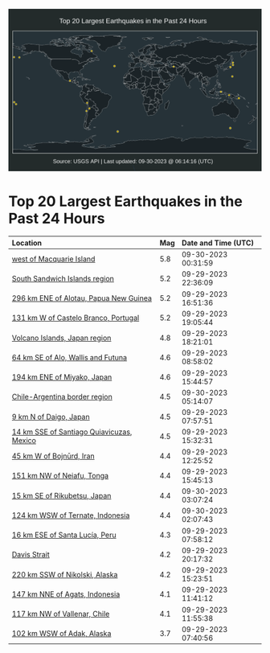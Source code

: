 ![Map](./map.png)

# Top 20 Largest Earthquakes in the Past 24 Hours

| Location | Mag | Date and Time (UTC) |
|:---|:---|:---|
| [west of Macquarie Island](https://earthquake.usgs.gov/earthquakes/eventpage/us6000lbtu) | 5.8 | 09-30-2023 00:31:59 |
| [South Sandwich Islands region](https://earthquake.usgs.gov/earthquakes/eventpage/us6000lbte) | 5.2 | 09-29-2023 22:36:09 |
| [296 km ENE of Alotau, Papua New Guinea](https://earthquake.usgs.gov/earthquakes/eventpage/us6000lbr4) | 5.2 | 09-29-2023 16:51:36 |
| [131 km W of Castelo Branco, Portugal](https://earthquake.usgs.gov/earthquakes/eventpage/us6000lbs5) | 5.2 | 09-29-2023 19:05:44 |
| [Volcano Islands, Japan region](https://earthquake.usgs.gov/earthquakes/eventpage/us6000lbrs) | 4.8 | 09-29-2023 18:21:01 |
| [64 km SE of Alo, Wallis and Futuna](https://earthquake.usgs.gov/earthquakes/eventpage/us6000lbmw) | 4.6 | 09-29-2023 08:58:02 |
| [194 km ENE of Miyako, Japan](https://earthquake.usgs.gov/earthquakes/eventpage/us6000lbqr) | 4.6 | 09-29-2023 15:44:57 |
| [Chile-Argentina border region](https://earthquake.usgs.gov/earthquakes/eventpage/us6000lbvb) | 4.5 | 09-30-2023 05:14:07 |
| [9 km N of Daigo, Japan](https://earthquake.usgs.gov/earthquakes/eventpage/us6000lbmk) | 4.5 | 09-29-2023 07:57:51 |
| [14 km SSE of Santiago Quiavicuzas, Mexico](https://earthquake.usgs.gov/earthquakes/eventpage/us6000lbqn) | 4.5 | 09-29-2023 15:32:31 |
| [45 km W of Bojnūrd, Iran](https://earthquake.usgs.gov/earthquakes/eventpage/us6000lbnm) | 4.4 | 09-29-2023 12:25:52 |
| [151 km NW of Neiafu, Tonga](https://earthquake.usgs.gov/earthquakes/eventpage/us6000lbqv) | 4.4 | 09-29-2023 15:45:13 |
| [15 km SE of Rikubetsu, Japan](https://earthquake.usgs.gov/earthquakes/eventpage/us6000lbui) | 4.4 | 09-30-2023 03:07:24 |
| [124 km WSW of Ternate, Indonesia](https://earthquake.usgs.gov/earthquakes/eventpage/us6000lbuc) | 4.4 | 09-30-2023 02:07:43 |
| [16 km ESE of Santa Lucía, Peru](https://earthquake.usgs.gov/earthquakes/eventpage/us6000lbmj) | 4.3 | 09-29-2023 07:58:12 |
| [Davis Strait](https://earthquake.usgs.gov/earthquakes/eventpage/us6000lbsu) | 4.2 | 09-29-2023 20:17:32 |
| [220 km SSW of Nikolski, Alaska](https://earthquake.usgs.gov/earthquakes/eventpage/us6000lbqg) | 4.2 | 09-29-2023 15:23:51 |
| [147 km NNE of Agats, Indonesia](https://earthquake.usgs.gov/earthquakes/eventpage/us6000lbnf) | 4.1 | 09-29-2023 11:41:12 |
| [117 km NW of Vallenar, Chile](https://earthquake.usgs.gov/earthquakes/eventpage/us6000lbng) | 4.1 | 09-29-2023 11:55:38 |
| [102 km WSW of Adak, Alaska](https://earthquake.usgs.gov/earthquakes/eventpage/us6000lbmq) | 3.7 | 09-29-2023 07:40:56 |

